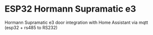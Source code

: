 # ESP32 Hormann Supramatic e3

Hormann Supramatic e3 door integration with Home Assistant via mqtt (esp32 + rs485 to RS232)
